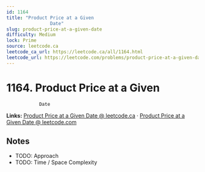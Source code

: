 ```yaml
--- 
id: 1164
title: "Product Price at a Given
                Date"
slug: product-price-at-a-given-date
difficulty: Medium
lock: Prime
source: leetcode.ca
leetcode_ca_url: https://leetcode.ca/all/1164.html
leetcode_url: https://leetcode.com/problems/product-price-at-a-given-date/
---
```


# 1164. Product Price at a Given
                Date

**Links:** [Product Price at a Given
                Date @ leetcode.ca](https://leetcode.ca/all/1164.html) · [Product Price at a Given
                Date @ leetcode.com](https://leetcode.com/problems/product-price-at-a-given-date/)

## Notes
- TODO: Approach
- TODO: Time / Space Complexity
